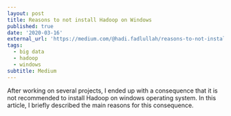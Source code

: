 ```yaml
---
layout: post
title: Reasons to not install Hadoop on Windows
published: true
date: '2020-03-16'
external_url: 'https://medium.com/@hadi.fadlullah/reasons-to-not-install-hadoop-on-windows-5bf22f3f0005'
tags:
  - big data
  - hadoop
  - windows
subtitle: Medium
---
```

After working on several projects, I ended up with a consequence that it is not recommended to install Hadoop on windows operating system. In this article,  I briefly described the main reasons for this consequence.
